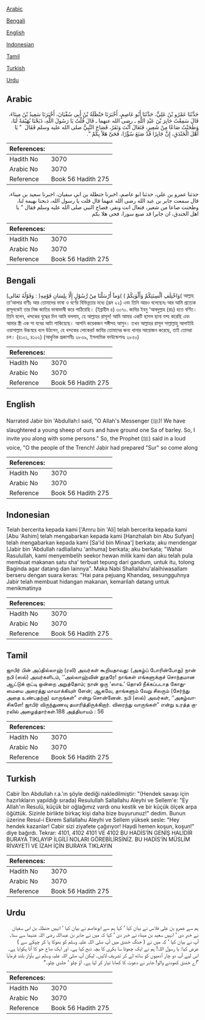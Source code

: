 [Arabic](#arabic)

[Bengali](#bengali)

[English](#english)

[Indonesian](#indonesian)

[Tamil](#tamil)

[Turkish](#turkish)

[Urdu](#urdu)

## Arabic


<div dir="rtl" lang="ar" style={{fontSize:'larger',backgroundColor:'#f8f9fa',padding:20}}>
حَدَّثَنَا عَمْرُو بْنُ عَلِيٍّ، حَدَّثَنَا أَبُو عَاصِمٍ، أَخْبَرَنَا حَنْظَلَةُ بْنُ أَبِي سُفْيَانَ، أَخْبَرَنَا سَعِيدُ بْنُ مِينَاءَ، قَالَ سَمِعْتُ جَابِرَ بْنَ عَبْدِ اللَّهِ ـ رضى الله عنهما ـ قَالَ قُلْتُ يَا رَسُولَ اللَّهِ، ذَبَحْنَا بُهَيْمَةً لَنَا، وَطَحَنْتُ صَاعًا مِنْ شَعِيرٍ، فَتَعَالَ أَنْتَ وَنَفَرٌ، فَصَاحَ النَّبِيُّ صلى الله عليه وسلم فَقَالَ ‏ "‏ يَا أَهْلَ الْخَنْدَقِ، إِنَّ جَابِرًا قَدْ صَنَعَ سُؤْرًا، فَحَىَّ هَلاً بِكُمْ ‏"‏‏.‏
</div>
<div style={{backgroundColor:'#f8f9fa',padding:20, marginBottom: 10}}><table> <thead> <tr> <th>References:</th> <th></th> </tr> </thead> <tbody><tr><td>Hadith No</td><td>3070</td></tr><tr><td>Arabic No</td><td>3070</td></tr><tr><td>Reference</td><td>Book 56 Hadith 275</td></tr></tbody></table></div>


<div dir="rtl" lang="ar" style={{fontSize:'larger',backgroundColor:'#f8f9fa',padding:20}}>
حدثنا عمرو بن علي، حدثنا ابو عاصم، اخبرنا حنظلة بن ابي سفيان، اخبرنا سعيد بن ميناء، قال سمعت جابر بن عبد الله رضى الله عنهما قال قلت يا رسول الله، ذبحنا بهيمة لنا، وطحنت صاعا من شعير، فتعال انت ونفر، فصاح النبي صلى الله عليه وسلم فقال " يا اهل الخندق، ان جابرا قد صنع سورا، فحى هلا بكم
</div>
<div style={{backgroundColor:'#f8f9fa',padding:20, marginBottom: 10}}><table> <thead> <tr> <th>References:</th> <th></th> </tr> </thead> <tbody><tr><td>Hadith No</td><td>3070</td></tr><tr><td>Arabic No</td><td>3070</td></tr><tr><td>Reference</td><td>Book 56 Hadith 275</td></tr></tbody></table></div>

## Bengali


<div dir="ltr" lang="bn" style={{fontSize:'larger',backgroundColor:'#f8f9fa',padding:20}}>
(وَقَوْلُهُ تَعَالى : )وَاخْتِلٰفِ اَلْسِنَتِكُمْ وَأَلْوٰنِكُمْ ) )وَمآ أَرْسَلْنَا مِنْ رَّسُوْلٍ إِلَّا بِلِسَانِ قَوْمِهِ( আল্লাহ তা’আলার বাণীঃ আর তোমাদের ভাষা ও বর্ণের বিভিন্নতার মধ্যে (রূম ২২) এবং তিনি আরও বলেছেনঃ আর আমি প্রত্যেক রাসূলকেই তার নিজ জাতির ভাষাভাষী করে পাঠিয়েছি। (ইব্রাহীম ৪) ৩০৭০. জাবির ইবনু ‘আবদুল্লাহ (রাঃ) হতে বর্ণিত। তিনি বলেন, খন্দকের যুদ্ধের দিন আমি বললাম, হে আল্লাহর রাসূল! আমি আমার একটি ছাগল ছানা যব্হ করেছি এবং আমার স্ত্রী এক সা যবের আটা পাকিয়েছে। আপনি কয়েকজন সঙ্গীসহ আসুন। তখন আল্লাহর রাসূল সাল্লাল্লাহু আলাইহি ওয়াসাল্লাম উচ্চস্বরে বলে উঠলেন, হে খন্দকের লোকেরা! জাবির তোমাদের জন্য খানার আয়োজন করেছে, তাই তোমরা চল। (৪১০১, ৪১০২) (আধুনিক প্রকাশনীঃ ২৮৩৯, ইসলামিক ফাউন্ডেশনঃ ২৮৫০)
</div>
<div style={{backgroundColor:'#f8f9fa',padding:20, marginBottom: 10}}><table> <thead> <tr> <th>References:</th> <th></th> </tr> </thead> <tbody><tr><td>Hadith No</td><td>3070</td></tr><tr><td>Arabic No</td><td>3070</td></tr><tr><td>Reference</td><td>Book 56 Hadith 275</td></tr></tbody></table></div>

## English


<div dir="ltr" lang="en" style={{fontSize:'larger',backgroundColor:'#f8f9fa',padding:20}}>
Narrated Jabir bin 'Abdullah:I said, "O Allah's Messenger (ﷺ)! We have slaughtered a young sheep of ours and have ground one Sa of barley. So, I invite you along with some persons." So, the Prophet (ﷺ) said in a loud voice, "O the people of the Trench! Jabir had prepared "Sur" so come along
</div>
<div style={{backgroundColor:'#f8f9fa',padding:20, marginBottom: 10}}><table> <thead> <tr> <th>References:</th> <th></th> </tr> </thead> <tbody><tr><td>Hadith No</td><td>3070</td></tr><tr><td>Arabic No</td><td>3070</td></tr><tr><td>Reference</td><td>Book 56 Hadith 275</td></tr></tbody></table></div>

## Indonesian


<div dir="ltr" lang="id" style={{fontSize:'larger',backgroundColor:'#f8f9fa',padding:20}}>
Telah bercerita kepada kami ['Amru bin 'Ali] telah bercerita kepada kami [Abu 'Ashim] telah mengabarkan kepada kami [Hanzhalah bin Abu Sufyan] telah mengabarkan kepada kami [Sa'id bin Minaa'] berkata; aku mendengar [Jabir bin 'Abdullah radliallahu 'anhuma] berkata; aku berkata; "Wahai Rasulullah, kami menyembelih seekor hewan milik kami dan aku telah pula membuat makanan satu sha' terbuat tepung dari gandum, untuk itu, tolong Baginda agar datang dan lainnya". Maka Nabi Shallallahu'alaihiwasallam berseru dengan suara keras: "Hai para pejuang Khandaq, sesungguhnya Jabir telah membuat hidangan makanan, kemarilah datang untuk menikmatinya
</div>
<div style={{backgroundColor:'#f8f9fa',padding:20, marginBottom: 10}}><table> <thead> <tr> <th>References:</th> <th></th> </tr> </thead> <tbody><tr><td>Hadith No</td><td>3070</td></tr><tr><td>Arabic No</td><td>3070</td></tr><tr><td>Reference</td><td>Book 56 Hadith 275</td></tr></tbody></table></div>

## Tamil


<div dir="ltr" lang="ta" style={{fontSize:'larger',backgroundColor:'#f8f9fa',padding:20}}>
ஜாபிர் பின் அப்தில்லாஹ் (ரலி) அவர்கள் கூறியதாவது: (அகழ்ப் போரின்போது) நான் நபி (ஸல்) அவர்களிடம், ‘‘அல்லாஹ்வின் தூதரே! நாங்கள் எங்களுக்குச் சொந்தமான ஆட்டுக் குட்டி ஒன்றை அறுத்தோம்; நான் ஒரு ‘ஸாஉ’ தொலி நீக்கப்படாத கோதுமையை அரைத்து மாவாக்கியுள் ளேன்; ஆகவே, தாங்களும் வேறு சிலரும் (சேர்ந்து அதை உண்பதற்கு) வாருங்கள்” என்று சொன்னேன். நபி (ஸல்) அவர்கள், ‘‘அகழ்வாசிகளே! ஜாபிர் விருந்துணவு தயாரித்திருக்கிறார். விரைந்து வாருங்கள்” என்று உரத்த குரலில் அழைத்தார்கள்.188 அத்தியாயம் : 56
</div>
<div style={{backgroundColor:'#f8f9fa',padding:20, marginBottom: 10}}><table> <thead> <tr> <th>References:</th> <th></th> </tr> </thead> <tbody><tr><td>Hadith No</td><td>3070</td></tr><tr><td>Arabic No</td><td>3070</td></tr><tr><td>Reference</td><td>Book 56 Hadith 275</td></tr></tbody></table></div>

## Turkish


<div dir="ltr" lang="tr" style={{fontSize:'larger',backgroundColor:'#f8f9fa',padding:20}}>
Cabir İbn Abdullah r.a.'ın şöyle dediği nakledilmiştir: "(Hendek savaşı için hazırlıkların yapıldığı sırada) Resulullah Sallallahu Aleyhi ve Sellem'e: "Ey Allah'ın Resulü, küçük bir oğlağımız vardı onu kestik ve bir küçük ölçek arpa öğüttük. Sizinle birlikte birkaç kişi daha bize buyurunuz!" dedim. Bunun üzerine Resul-i Ekrem Sallallahu Aleyhi ve Sellem yüksek sesle: "Hey hendek kazanlar! Cabir sizi ziyafete çağırıyor! Haydi hemen koşun, koşun!" diye bağırdı. Tekrar: 4101, 4102 4101 VE 4102 BU HADİS’İN GENİŞ HALİDİR BURAYA TIKLAYIP İLGİLİ NOLARI GÖREBİLİRSİNİZ. BU HADİS’İN MÜSLİM RİVAYETİ VE İZAH İÇİN BURAYA TIKLAYIN
</div>
<div style={{backgroundColor:'#f8f9fa',padding:20, marginBottom: 10}}><table> <thead> <tr> <th>References:</th> <th></th> </tr> </thead> <tbody><tr><td>Hadith No</td><td>3070</td></tr><tr><td>Arabic No</td><td>3070</td></tr><tr><td>Reference</td><td>Book 56 Hadith 275</td></tr></tbody></table></div>

## Urdu


<div dir="rtl" lang="ur" style={{fontSize:'larger',backgroundColor:'#f8f9fa',padding:20}}>
ہم سے عمرو بن علی فلاس نے بیان کیا ‘ کہا ہم سے ابوعاصم نے بیان کیا ‘ انہیں حنظلہ بن ابی سفیان نے خبر دی ‘ انہیں سعید بن میناء نے خبر دی ‘ کہا کہ میں نے جابر بن عبداللہ رضی اللہ عنہما سے سنا۔ آپ نے بیان کیا ‘ کہ میں نے ( جنگ خندق میں آپ صلی اللہ علیہ وسلم کو بھوکا پا کر چپکے سے ) عرض کیا: یا رسول اللہ! ہم نے ایک چھوٹا سا بکری کا بچہ ذبح کیا ہے۔ اور ایک صاع جو کا آٹا پکوایا ہے۔ اس لیے آپ دو چار آدمیوں کو ساتھ لے کر تشریف لائیں۔ لیکن آپ صلی اللہ علیہ وسلم نے بآواز بلند فرمایا ”اے خندق کھودنے والو! جابر نے دعوت کا کھانا تیار کر لیا ہے۔ آؤ چلو ‘ جلدی چلو۔“
</div>
<div style={{backgroundColor:'#f8f9fa',padding:20, marginBottom: 10}}><table> <thead> <tr> <th>References:</th> <th></th> </tr> </thead> <tbody><tr><td>Hadith No</td><td>3070</td></tr><tr><td>Arabic No</td><td>3070</td></tr><tr><td>Reference</td><td>Book 56 Hadith 275</td></tr></tbody></table></div>